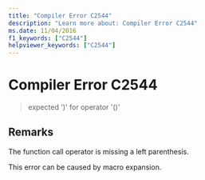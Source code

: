 ```yaml
---
title: "Compiler Error C2544"
description: "Learn more about: Compiler Error C2544"
ms.date: 11/04/2016
f1_keywords: ["C2544"]
helpviewer_keywords: ["C2544"]
---
```

# Compiler Error C2544

> expected ')' for operator '()'

## Remarks

The function call operator is missing a left parenthesis.

This error can be caused by macro expansion.
